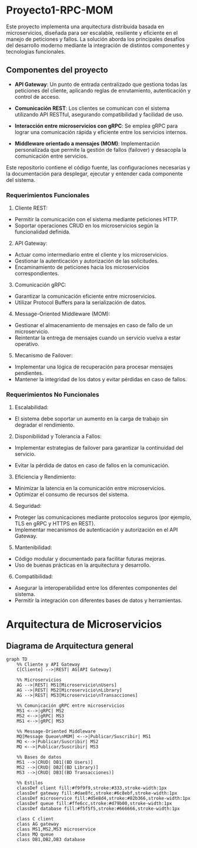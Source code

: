 # Proyecto1-RPC-MOM
Este proyecto implementa una arquitectura distribuida basada en microservicios, diseñada para ser escalable, resiliente y eficiente en el manejo de peticiones y fallos. La solución aborda los principales desafíos del desarrollo moderno mediante la integración de distintos componentes y tecnologias funcionales.

## Componentes del proyecto
-   **API Gateway**: Un punto de entrada centralizado que gestiona todas las peticiones del cliente, aplicando reglas de enrutamiento, autenticación y control de acceso.
    
-   **Comunicación REST**: Los clientes se comunican con el sistema utilizando API RESTful, asegurando compatibilidad y facilidad de uso.
    
-   **Interacción entre microservicios con gRPC**: Se emplea gRPC para lograr una comunicación rápida y eficiente entre los servicios internos.
    
-   **Middleware orientado a mensajes (MOM)**: Implementación personalizada que permite la gestión de fallos (failover) y desacopla la comunicación entre servicios.

Este repositorio contiene el código fuente, las configuraciones necesarias y la documentación para desplegar, ejecutar y entender cada componente del sistema.

### Requerimientos Funcionales
1. Cliente REST:  
-   Permitir la comunicación con el sistema mediante peticiones HTTP. 
-   Soportar operaciones CRUD en los microservicios según la funcionalidad definida.
    

2.  API Gateway:  
-   Actuar como intermediario entre el cliente y los microservicios.  
-   Gestionar la autenticación y autorización de las solicitudes.
-   Encaminamiento de peticiones hacia los microservicios correspondientes.
    

3.  Comunicación gRPC:  
-   Garantizar la comunicación eficiente entre microservicios.
-   Utilizar Protocol Buffers para la serialización de datos.
    
4.  Message-Oriented Middleware (MOM):  
- Gestionar el almacenamiento de mensajes en caso de fallo de un microservicio.
- Reintentar la entrega de mensajes cuando un servicio vuelva a estar operativo.
    

5.  Mecanismo de Failover:  
-   Implementar una lógica de recuperación para procesar mensajes pendientes.
-   Mantener la integridad de los datos y evitar pérdidas en caso de fallos.
    

### Requerimientos No Funcionales

1.  Escalabilidad:  
-   El sistema debe soportar un aumento en la carga de trabajo sin degradar el rendimiento.
   
2.  Disponibilidad y Tolerancia a Fallos:  
-   Implementar estrategias de failover para garantizar la continuidad del servicio.
    
-   Evitar la pérdida de datos en caso de fallos en la comunicación.
    

3.  Eficiencia y Rendimiento:  
-   Minimizar la latencia en la comunicación entre microservicios.
-   Optimizar el consumo de recursos del sistema.
    

4.  Seguridad:  
-   Proteger las comunicaciones mediante protocolos seguros (por ejemplo, TLS en gRPC y HTTPS en REST).
-   Implementar mecanismos de autenticación y autorización en el API Gateway.
    

5.  Mantenibilidad:  
-   Código modular y documentado para facilitar futuras mejoras.
-   Uso de buenas prácticas en la arquitectura y desarrollo.
    
6.  Compatibilidad:  
-   Asegurar la interoperabilidad entre los diferentes componentes del sistema.
-   Permitir la integración con diferentes bases de datos y herramientas.

# Arquitectura de Microservicios

## Diagrama de Arquitectura general

```mermaid
graph TD
    %% Cliente y API Gateway
    C[Cliente] -->|REST| AG[API Gateway]
    
    %% Microservicios
    AG -->|REST| MS1[Microservicio\nUsers]
    AG -->|REST| MS2[Microservicio\nLibrary]
    AG -->|REST| MS3[Microservicio\nTransacciones]
    
    %% Comunicación gRPC entre microservicios
    MS1 <-->|gRPC| MS2
    MS2 <-->|gRPC| MS3
    MS1 <-->|gRPC| MS3
    
    %% Message-Oriented Middleware
    MQ[Message Queue\nMOM] <-->|Publicar/Suscribir| MS1
    MQ <-->|Publicar/Suscribir| MS2
    MQ <-->|Publicar/Suscribir| MS3
    
    %% Bases de datos
    MS1 -->|CRUD| DB1[(BD Users)]
    MS2 -->|CRUD| DB2[(BD Library)]
    MS3 -->|CRUD| DB3[(BD Transacciones)]
    
    %% Estilos
    classDef client fill:#f9f9f9,stroke:#333,stroke-width:1px
    classDef gateway fill:#dae8fc,stroke:#6c8ebf,stroke-width:1px
    classDef microservice fill:#d5e8d4,stroke:#82b366,stroke-width:1px
    classDef queue fill:#ffe6cc,stroke:#d79b00,stroke-width:1px
    classDef database fill:#f5f5f5,stroke:#666666,stroke-width:1px
    
    class C client
    class AG gateway
    class MS1,MS2,MS3 microservice
    class MQ queue
    class DB1,DB2,DB3 database


